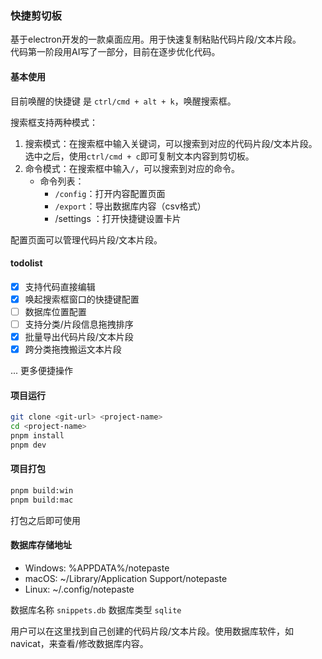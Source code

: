 ### 快捷剪切板
基于electron开发的一款桌面应用。用于快速复制粘贴代码片段/文本片段。  
代码第一阶段用AI写了一部分，目前在逐步优化代码。

#### 基本使用 
目前唤醒的快捷键 是 `ctrl/cmd + alt + k`，唤醒搜索框。  

搜索框支持两种模式：  
1. 搜索模式：在搜索框中输入关键词，可以搜索到对应的代码片段/文本片段。选中之后，使用`ctrl/cmd + c`即可复制文本内容到剪切板。
2. 命令模式：在搜索框中输入`/`，可以搜索到对应的命令。  
   - 命令列表：
     - `/config`：打开内容配置页面
     - `/export`：导出数据库内容（csv格式）
     -  /settings ：打开快捷键设置卡片

配置页面可以管理代码片段/文本片段。  

#### todolist
- [x] 支持代码直接编辑
- [x] 唤起搜索框窗口的快捷键配置
- [ ] 数据库位置配置
- [ ] 支持分类/片段信息拖拽排序
- [x] 批量导出代码片段/文本片段  
- [x] 跨分类拖拽搬运文本片段

... 更多便捷操作

#### 项目运行
```bash
git clone <git-url> <project-name>
cd <project-name>
pnpm install
pnpm dev
```

#### 项目打包
```bash
pnpm build:win
pnpm build:mac
```
打包之后即可使用

#### 数据库存储地址
- Windows: %APPDATA%/notepaste
- macOS: ~/Library/Application Support/notepaste
- Linux: ~/.config/notepaste   

数据库名称 `snippets.db`  数据库类型 `sqlite`  

用户可以在这里找到自己创建的代码片段/文本片段。使用数据库软件，如navicat，来查看/修改数据库内容。
